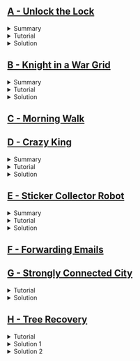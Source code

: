 ## [A - Unlock the Lock](https://onlinejudge.org/index.php?option=com_onlinejudge&Itemid=8&page=show_problem&problem=3312)
<details>
  <summary>Summary</summary>

  You are given 3 integers $L$, $U$, $R$, and an array $RV$ of $R$ intergers. You can do the following operation in one step-  
  - At each step, choose any interger $x$ from the given array $RV$ and replace $L$ with $(x+L)\mod 10000$.  

  Let us define $distance$ from $i$ to $j$ as the number of operations needed to make $i=j$. Find the minimum distance from $L$ to $U$ 
  or state that it is impossible to make $U$ from $L$ using the above operation.
</details>
<details>
  <summary>Tutorial</summary>

  Let us say, we get $R$ different integers $L_1',L_2',L_3',...,L_R'$ by applying the operation to $L$ once. So we can 
  say that minimum $distance$ from $L$ to all of $L_i'$ is $1$. Because from $L$ there is no other minimal way to visit all $L_i'$. 
  Similarly, from each of the $L_i'$ we will get $x_i$ integers after applying the operation for the second time to all 
  of the $L_i'$. Here $x_i\leq R$, because after applying operation second time, we may get some integers which are the repeatation 
  of $L_i'$.  
  We repeat the steps and at each step, we record the distance of the integers.  

  This above can be implemented using BFS. While iterating a number $x$, we will apply the operation i.even. we will add the $RV_i$ 
  with $x$ and if the number is not visited before, then we will store the number in the queue, and we will update it's distance 
  by $distance[x + RV_i] = distance[x] + 1;$.  
  If it is possible to get $U$ from $L$, then $U$ will be visited once. Otherwise, $U$ will never be visited. (And obviously the 
  queue will not run into $\infty$. Because, we can visit at most 10000 numbers, and after visiting all of these numbers, the new 
  numbers will be already visited.) At the end, if $U$ was visited then the answer is $distance[U]$. And if not, then the answer 
  is $-1$.
</details>
<details>
  <summary>Solution</summary>

  ```cpp
  #include "bits/stdc++.h"

  #define fast ios::sync_with_stdio(0);cin.tie(0)
  #define tests int t=1;if(multi_test)cin>>t;for(int kase=1;kase<=t;kase++)
  #define range(v, n) v, v + n
  #define all(v) v.begin(), v.end()
  #define toN(v, n) v.begin(), v.begin() + n
  #define ulta(v) v.rbegin(), v.rend()

  using namespace std;

  typedef long long ll;
  typedef pair<int, int> PII;

  const bool multi_test = false;
  int l, u, r;
  vector<int> v;

  void solve(int kase) {
    cout << "Case " << kase << ": ";
    vector<int> d(10000, -1);
    d[l] = 0;
    queue<int> q;
    q.push(l);
    while(!q.empty()) {
      int node = q.front();
      q.pop();
      for(auto i: v) {
        int n = (node + i) % 10000;
        if(d[n] == -1) {
          q.push(n);
          d[n] = d[node] + 1;
        }
      }
    }

    cout << (d[u] == -1 ? "Permanently Locked" : to_string(d[u]));
    cout << '\n';
  }

  int main() {
    fast;

    int kase = 1;
    while(cin >> l >> u >> r && r) {
      v.resize(r);
      for(auto &i: v)
        cin >> i;
      solve(kase++);
    }

    return 0;
  }
  ```
</details>

## [B - Knight in a War Grid](https://onlinejudge.org/index.php?option=com_onlinejudge&Itemid=8&page=show_problem&problem=3057)
<details>
  <summary>Summary</summary>

  You are given $R$, $C$ denoting number of rows and columns of an $R\times C$ grid. You are also given $M$, $N$ which denotes that we 
  can move from $(a, b)$ to $(c, d)$ iff any of this two conditions satisfies:
  $$|a-c|=M\textit{ and }|b-d|=N$$
  $$or$$
  $$|a-c|=N\textit{ and }|b-d|=M$$
  And then you are given $W$, denoting there are $W$ blocked cells which you cannot visit, and the blocked cells 
  $x_i, y_i$ are given.  

  Let us define a cell $even$, if the count of accessible cells from that cell in one move is even. And we define $odd$ 
  cell, if the number of accessible cells from that cell in one move is odd numbered. **Note:** All the blocked cells are 
  inaccessible.  
  You will start from cell $(0, 0)$ (Note: The grid is indexed in 0-base). You will visit all possible cells you can visit on your path and return to $(0, 0)$. After the visit output the number of even cells and odd cells.
</details>
<details>
  <summary>Tutorial</summary>

  We can use BFS to solve this problem. At the outset, let's find out the cells we can visit if we are presently in 
  cell $(a, b)$. Let's say we can go to $(c, d)$ in one move. So,   
  ***Case 1:*** $(|a-c|=M)\Rightarrow (a-c=M\textit{ or }-(a-c)=M)\Rightarrow (c=a-M\textit{ or }c=a+M)$ and 
  $(|b-d|=N)\Rightarrow (b-d=N\textit{ or }-(b-d)=N)\Rightarrow (d=b-N\textit{ or }d=b+N)$. So we get $2\times 2=4$ 
  transitions $\\{(M, N), (M, -N), (-M, N), (-M, -N)\\}$.  
  ***Case 2:*** Applying the above procedure, similarly we get another 4 transitions $\\{(N, M), (N, -M), (-N, M), (-N, -M)\\}$.  
  These transitions indicates that $c=a+transition_i.first$ and $d=b+transition_i.second$.  

  There are two corner cases regarding the transitions. These are when $M=N$ and when $M=0\textit{ or } N=0$.

  Now using these transitions, we can iterate through all the possible visitable cells, and in each cell we will 
  count the number of accessible cells from that cell. If the count is odd, we will increase the even counter by 
  else we will increase the odd counter by one.
</details>
<details>
  <summary>Solution</summary>

  ```cpp
  #include "bits/stdc++.h"

  #define fast ios::sync_with_stdio(0);cin.tie(0)
  #define tests int t=1;if(multi_test)cin>>t;for(int kase=1;kase<=t;kase++)
  #define caseout cout << "Case " << kase << ": "
  #define range(v, n) v, v + n
  #define all(v) v.begin(), v.end()
  #define toN(v, n) v.begin(), v.begin() + n
  #define ulta(v) v.rbegin(), v.rend()

  using namespace std;

  typedef long long ll;
  typedef pair<int, int> PII;

  const bool multi_test = true;
  int r, c, m, n, w, odd, even;
  set<PII> water, vis;
  queue<PII> q;

  bool is_valid(int x, int y) {
    return x >= 0 && y >= 0 && x < r && y < c && !water.count({x, y});
  }

  void solve(int kase) {
    cin >> r >> c >> m >> n >> w;
    while(w--) {
      int x, y;
      cin >> x >> y;
      water.emplace(PII{x, y});
    }

    vector<PII> dir {{m, n}, {-m, n}, {m, -n}, {-m, -n},
                     {n, m}, {-n, m}, {n, -m}, {-n, -m}};
    sort(all(dir));
    dir.erase(unique(all(dir)), dir.end());
    
    even = odd = 0;
    q.push({0, 0});
    vis.emplace(PII{0, 0});
    while(!q.empty()) {
      int x, y, X, Y, cnt = 0;
      x = q.front().first, y = q.front().second;
      q.pop();
      for(auto [a, b]: dir) {
        X = x + a, Y = y + b;
        if(is_valid(X, Y)) {
          cnt++;
          if(!vis.count({X, Y})) {
            vis.emplace(PII{X, Y});
            q.push({X, Y});
          }
        }
      }
      cnt & 1 ? odd++ : even++;
    }

    caseout << even << ' ' << odd << '\n';
    water.clear();
    vis.clear();
  }

  int main() {
    fast;

    tests
      solve(kase);

    return 0;
  }
  ```
</details>

## [C - Morning Walk](https://onlinejudge.org/index.php?option=com_onlinejudge&Itemid=8&page=show_problem&problem=1537)

## [D - Crazy King](https://onlinejudge.org/index.php?option=com_onlinejudge&Itemid=8&page=show_problem&problem=2327)
<details>
  <summary>Summary</summary>

  You are given a $N\times M$ chessboard which contains any of these symbols $\\{'.','Z','A','B'\\}$. Cells containing $'Z'$ are the cells occupied by knights. $'.'$ means unoccupied cells.  

  You have to go to $'B'$ from $'A'$ satisfying the conditions below:  
  - You can move forward or backward by one step at a time diagonally, horizontally or 
  vertically i.e. like a king in a chessboard. (Because you are the king!)
  - You cannot move to a cell which is occupied by a knight.
  - If any of the knights can move to a cell in one move, then you cannot move to that 
  cell i.e. all accessible cells from the knights are blocked for you.  

  Find minimum distance from $B$ to $A$, or if it is not possible then, print as requested in the statement.
</details>
<details>
  <summary>Tutorial</summary>

  We can traverse through all possible accessible cells using BFS. While we are on a cell, 
  if the child cells (the cells to which we can go in one move) are not blocked by the above conditions, then we can visit the child cells and update its distance by 
  $distance[child]=distance[parent]+1$.  

  *How can we check if a cell is blocked?*  
  If we are on a cell and in one knight move from that cell we can go to a cell which is occupied by a knight then obviously our present cell is blocked. Another way to do this 
  is, before applying bfs, we can visit all the cells which are occupied by knights and 
  from each cell we can make one knight move and mark the new cells as blocked.  

  After completing this journey print the $distance[B]$ or print as requested in the statement if $B$ was never visited.
</details>
<details>
  <summary>Solution</summary>

  ```cpp
  #include "bits/stdc++.h"

  #define fast ios::sync_with_stdio(0);cin.tie(0)
  #define tests int t=1;if(multi_test)cin>>t;for(int kase=1;kase<=t;kase++)
  #define caseout cout << "Case " << kase << ": "
  #define range(v, n) v, v + n
  #define all(v) v.begin(), v.end()
  #define toN(v, n) v.begin(), v.begin() + n
  #define ulta(v) v.rbegin(), v.rend()

  using namespace std;

  typedef long long ll;
  typedef pair<int, int> PII;

  const bool multi_test = true;
  int m, n;
  PII a, b;
  int d[101][101];
  vector<string> grid;
  vector<PII> horse_dir{{2, 1}, {-2, 1}, {2, -1}, {-2, -1},
                  {1, 2}, {-1, 2}, {1, -2}, {-1, -2}};
  vector<PII> king_dir{{1, 1}, {-1, 1}, {1, -1}, {-1, -1},
                      {1, 0}, {-1, 0}, {0,  1}, { 0, -1}};

  void findab() {
    for(int i = 0; i < m; i++) {
      for(int j = 0; j < n; j++) {
        if(grid[i][j] == 'A')
          a = {i, j};
        if(grid[i][j] == 'B')
          b = {i, j};
      }
    }
  }

  bool is_valid(int x, int y) {
    if(x < 0 || y < 0 || x >= m || y >= n || grid[x][y] == 'Z')
      return false;
    if(grid[x][y] == 'B')
      return true;
    for(auto [s, t]: horse_dir) {
      int X = x + s, Y = y + t;
      if(X >= 0 && Y >= 0 && X < m && Y < n && grid[X][Y] == 'Z')
        return false;
    }
    return true;
  }

  void solve() {
    cin >> m >> n;
    grid.resize(m);
    for(auto &i: grid)
      cin >> i;

    findab();
    memset(d, -1, sizeof d);
    queue<PII> q;
    q.push(a);
    d[a.first][a.second] = 0;
    while(!q.empty()) {
      int x = q.front().first, y = q.front().second;
      q.pop();
      for(auto [s, t]: king_dir) {
        int X = x + s, Y = y + t;
        if(is_valid(X, Y) && d[X][Y] == -1) {
          q.push({X, Y});
          d[X][Y] = d[x][y] + 1;
        }
      }
    }

    if(d[b.first][b.second] == -1)
      cout << "King Peter, you can't go now!";
    else
      cout << "Minimal possible length of a trip is " << d[b.first][b.second];
    cout << '\n';
  }

  int main() {
    fast;

    tests
      solve();

    return 0;
  }
  ```
</details>

## [E - Sticker Collector Robot](https://onlinejudge.org/index.php?option=com_onlinejudge&Itemid=8&page=show_problem&problem=2931)
<details>
  <summary>Summary</summary>

  You are given a $N\times M$ grid which contains four characters-
  - '.' $\rightarrow$ Normal cell
  - '*' $\rightarrow$ Cell with sticker
  - '#' $\rightarrow$ Blocked cell
  - 'N' or 'S' or 'L' or 'O' denoting North, South, East and West respectively.  
  
  You will start at the cell with the alphabetic character facing the direction as stated above. And you are given a set of 
  instructions as a string $S$, which contains-
  - $D$ $\rightarrow$ Rotate 90 degree right from present facing direction
  - $E$ $\rightarrow$ Rotate 90 degree left from present facing direction
  - $F$ $\rightarrow$ Move one step forward  

  If you are on a cell containing sticker then you collect the sticker. 
  You cannot move forward to such cells which are blocked or which does not exist. If such command appears, then the command 
  is not executed i.e. you remain at your current cell. Show how many stickers can you collect.
</details>
<details>
  <summary>Tutorial</summary>

  The solution approach is simple. Let's say we are on cell $(a, b)$. The directions of this cell are-
  - $(a-1,b) \rightarrow$ North of $(a, b)$
  - $(a,b+1) \rightarrow$ East of $(a,b)$
  - $(a+1,b) \rightarrow$ South of $(a,b)$
  - $(a,b-1) \rightarrow$ West of $(a,b)$  
  
  Now, we have to store all of these transitions in such a way that we can easily convert the facing direction according to the 
  instruction. We can do that by storing the directions in an array in a *clockwise* or *anti-clockwise* direction. An example 
  is: $direction\in \\{(-1,0),(0,1),(1,0),(0,-1)\\}$(Clockwise).  
  Let's define the present facing direction as $direction_i$. So, if we have to execute $D$, we can apply the transition 
  $direction_{i+1}$ and if we have to execute $E$, we can apply the transition $direction_{i-1}$. Similarly, we can do 
  vice-versa in case of $anti-clockwise$ direction. **Note:** The value of $i$ changes in a cyclic manner between $[0, 3]$.  
  Then in each cell we visit, if we get a sticker, then we increase the sticker counter by $1$, and remove the sticker from that 
  that cell. Finally, we print out the value of the sticker counter.
</details>
<details>
  <summary>Solution</summary>

  ```cpp
  #include "bits/stdc++.h"

  #define fast ios::sync_with_stdio(0);cin.tie(0)
  #define tests int t=1;if(multi_test)cin>>t;for(int kase=1;kase<=t;kase++)
  #define caseout cout << "Case " << kase << ": "
  #define range(v, n) v, v + n
  #define all(v) v.begin(), v.end()
  #define toN(v, n) v.begin(), v.begin() + n
  #define ulta(v) v.rbegin(), v.rend()

  using namespace std;

  typedef long long ll;
  typedef pair<int, int> PII;

  const bool multi_test = false;
  int n, m, s, direction;
  string t;
  vector<string> g;
  vector<PII> dir{{-1, 0}, {0, 1}, {1, 0}, {0, -1}};

  PII initialize() {
    for(int i = 0; i < n; i++) {
      for(int j = 0; j < m; j++) {
        if(isalpha(g[i][j])) {
          switch(g[i][j]) {
            case 'N': direction = 0;
              break;
            case 'S': direction = 2;
              break;
            case 'L': direction = 1;
              break;
            default: direction = 3;
          }
          return {i, j};
        }
      }
    }
    return {-1, -1};
  }

  bool is_valid(int x, int y) {
    return x >= 0 && y >= 0 && x < n && y < m && g[x][y] != '#';
  }

  void solve() {
    PII pos = initialize();
    int cnt = 0;
    for(auto c: t) {
      switch(c) {
        case 'D': direction = (direction + 1) % 4;
          break;
        case 'E': direction = (direction + 3) % 4;
          break;
        case 'F': {
          int x = pos.first + dir[direction].first,
              y = pos.second + dir[direction].second;
          if(is_valid(x, y)) {
            if(g[x][y] == '*') {
              cnt++;
              g[x][y] = '.';
            }
            pos = {x, y};
          }
        }
      }
    }

    cout << cnt << '\n';
  }

  int main() {
    fast;

    while(cin >> n >> m >> s && n) {
      g.resize(n);
      for(auto &i: g)
        cin >> i;
      cin >> t;
      solve();
    }

    return 0;
  }
  ```
</details>

## [F - Forwarding Emails](https://onlinejudge.org/index.php?option=com_onlinejudge&Itemid=8&page=show_problem&problem=3873)


## [G - Strongly Connected City](https://codeforces.com/problemset/problem/475/B)
<details>
  <summary>Tutorial</summary>

  We can approach in a brute force way since the constraints allow us to do so. At first, we define the direction of row $i$ as $row_i$, and direction of column $j$ as $col_j$. And also lets define our directions-

  - `>`$\rightarrow $ Right: $(0,1)$
  - `<`$\rightarrow $ Left: $(0,-1)$
  - `v`$\rightarrow $ Down: $(1,0)$
  - `^`$\rightarrow $ Up: $(-1,0)$  

  So, we can say, if we are on a cell $(i,j)$, then we can go right if $row_i=$`>`, and left if $row_i=$`<`. Again, we can go up if $col_i=$`^` and down if $col_i=$`v`.  
  So we start from all of the cells and from each cell, traverse the whole grid using BFS. After traversing the whole grid, we check if all cells are visited then continue starting from next cell, if any of the cell is unvisited, then print $NO$. After applying BFS from all of the cells, if all of the cells are visited in each traversal, then print $YES$.
</details>
<details>
  <summary>Solution</summary>

  ```cpp
  #include "bits/stdc++.h"

  #define fast ios::sync_with_stdio(0);cin.tie(0)
  #define tests int t=1;if(multi_test)cin>>t;for(int kase=1;kase<=t;kase++)
  #define caseout cout << "Case " << kase << ": "
  #define range(v, n) v, v + n
  #define all(v) v.begin(), v.end()
  #define toN(v, n) v.begin(), v.begin() + n
  #define ulta(v) v.rbegin(), v.rend()

  using namespace std;

  typedef long long ll;
  typedef pair<int, int> PII;

  const bool multi_test = false;
  int n, m;
  vector<PII> h, v;

  bool is_valid(int x, int y) {
    return x >= 0 && y >= 0 && x < n && y < m;
  }

  bool bfs(int x, int y) {
    queue<PII> q;
    vector<vector<bool>> vis(n, vector<bool>(m));
    q.push({x, y});
    vis[x][y] = true;
    while(!q.empty()) {
      x = q.front().first, y = q.front().second;
      q.pop();
      int X = x + h[x].first, Y = y + h[x].second;
      if(is_valid(X, Y) && !vis[X][Y]) {
        vis[X][Y] = true;
        q.push({X, Y});
      }
      X = x + v[y].first, Y = y + v[y].second;
      if(is_valid(X, Y) && !vis[X][Y]) {
        vis[X][Y] = true;
        q.push({X, Y});
      }
    }

    return all_of(all(vis), [](vector<bool> &v) {
      for(auto i: v)
        if(!i)
          return false;
      return true;
    });
  }

  void solve(int kase) {
    string hori, verti;
    cin >> n >> m >> hori >> verti;

    h.resize(n), v.resize(m);
    for(int i = 0; i < n; i++)
      h[i] = (hori[i] == '>' ? PII{0, 1} : PII{0, -1});
    for(int i = 0; i < m; i++)
      v[i] = (verti[i] == 'v' ? PII{1, 0} : PII{-1, 0});

    for(int i = 0; i < n; i++) {
      for(int j = 0; j < m; j++) {
        if(!bfs(i, j)) {
          cout << "NO\n";
          return;
        }
      }
    }

    cout << "YES\n";
  }

  int main() {
    fast;

    tests
      solve(kase);

    return 0;
  }
  ```
</details>

## [H - Tree Recovery](https://onlinejudge.org/index.php?option=onlinejudge&Itemid=8&page=show_problem&problem=477)
<details>
  <summary>Tutorial</summary>

  At first let's know about the in-order, pre-order, and post-order traversal of a tree.  
  1. In an in-order traversal, $\textit{Left Subtree, Root, Right Subtree}$ order is maintained.
  2. In an pre-order traversal, $\textit{Root, Left Subtree, Right Subtree}$ order is maintained.
  3. In an post-order traversal, $\textit{Left Subtree, Right Subtree, Root}$ order is maintained.

  So, when we are given a pre-order and in-order traversal of a tree, we can surely get the root of the tree which is the first character of the pre-order traversal. Let's say, in the in-order traversal, we get the root at position $i$. So, the left subtree belongs in $inorder[:(i-1)]$, and right subtree belongs in $inorder[(i+1):]$. And, we keep track of our index in the pre-order traversal to track the root using $j$. Initially, $j=0$. Now, the root of the left subtree is obviously the next character after the root of the main tree i.e. $j=1$. After extracting the left subtree in this way, we will update our $j$ continuously and after traversing the whole left subtree, we will get $j$ in the right subtree root. Then we can traverse the right subtree.  
  So, we can summarize the above algorithm as follows: 
  1. Initialize tree range $\\{l,r\\}=\\{0,n - 1\\}$ (let's assume length of the traversal is n).
  2. Define pre-order traversal variable as $j$ and in-order traversal variable as $i$ and initialize $j=0$.
  3. Find root in range $\\{l,r\\}$ and update $i=\textit{root in range l...r}$.
  4. Define left subtree from in-order traversal as $inorder[l:(i-1)]$, and enter the left subtree and find root $j+1$.
  5. Define right subtree from in-order traversal as $inorder[(i+1):r]$ and enter the right subtree and find root $j+1$(this j will be updated after the left tree traversal).
  6. First traverse whole of the left subtree by updating the range $\\{l,r\\}=\\{l,(i-1)\\}$ and go back to $step 3$.
  7. Then traverse whole of the right subtree by updating the range $\\{l,r\\}=\\{(i+1):r\\}$ and go back to $step 3$.
</details>
<details>
  <summary>Solution 1</summary>

  ```cpp
  #include "bits/stdc++.h"

  #define fast ios::sync_with_stdio(0);cin.tie(0)
  #define tests int t=1;if(multi_test)cin>>t;for(int kase=1;kase<=t;kase++)
  #define caseout cout << "Case " << kase << ": "
  #define range(v, n) v, v + n
  #define all(v) v.begin(), v.end()
  #define toN(v, n) v.begin(), v.begin() + n
  #define ulta(v) v.rbegin(), v.rend()

  using namespace std;

  typedef long long ll;
  typedef pair<int, int> PII;

  const bool multi_test = false;
  // vector<vector<int>> tree;
  string in, pre, post;

  // void post_order(int node) {
  //   for(auto child: tree[node])
  //     post_order(child);
  //   cout << char(node + 65);
  // }

  int recover_tree(int &i, int l, int r) {
    if(l == r)
      return -1;
    if(r - l == 1) {
      post += pre[i];
      return pre[i];
    }

    int j, root = pre[i];
    for(j = l; j < r; j++)
      if(in[j] == root)
        break;
    root -= 65;

    int child = recover_tree(++i, l, j);
    if(child == -1)
      i--;
    // else
    //   tree[root].push_back(child);
    child = recover_tree(++i, j + 1, r);
    if(child == -1)
      i--;
    // else
    //   tree[root].push_back(child);

    post += (65 + root);
    return root;
  }

  void solve() {
    int i = 0;
    // tree.assign(in.size(), vector<int>(0));
    recover_tree(i, 0, in.size());
    cout << post << '\n';
    post.clear();
    // post_order(0);
  }

  int main() {
    // fast;

    while(cin >> pre >> in)
      solve();

    return 0;
  }
  ```
</details>
<details>
  <summary>Solution 2</summary>

  ```cpp
  #include "bits/stdc++.h"

  #define fast ios::sync_with_stdio(0);cin.tie(0)
  #define tests int t=1;if(multi_test)cin>>t;for(int kase=1;kase<=t;kase++)
  #define caseout cout << "Case " << kase << ": "
  #define range(v, n) v, v + n
  #define all(v) v.begin(), v.end()
  #define toN(v, n) v.begin(), v.begin() + n
  #define ulta(v) v.rbegin(), v.rend()

  using namespace std;

  typedef long long ll;
  typedef pair<int, int> PII;

  const bool multi_test = false;
  vector<vector<int>> tree;
  string in, pre;

  void post_order(int node) {
    for(auto child: tree[node])
      post_order(child);
    cout << char(node + 65);
  }

  int recover_tree(int &i, int l, int r) {
    if(l == r)
      return -1;
    if(r - l == 1) {
      return pre[i] - 65;
    }

    int j, root = pre[i];
    for(j = l; j < r; j++)
      if(in[j] == root)
        break;
    root -= 65;

    int child = recover_tree(++i, l, j);
    if(child == -1)
      i--;
    else
      tree[root].push_back(child);
    child = recover_tree(++i, j + 1, r);
    if(child == -1)
      i--;
    else
      tree[root].push_back(child);

    return root;
  }

  void solve() {
    int i = 0;
    tree.assign(in.size(), vector<int>(0));
    recover_tree(i, 0, in.size());
    post_order(pre[0] - 65);
    cout << '\n';
  }

  int main() {
    // fast;

    while(cin >> pre >> in)
      solve();

    return 0;
  }
  ```
</details>

